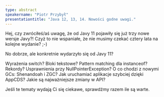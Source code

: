 ```yaml
---
type: abstract
speakername: "Piotr Przybył"
presentationtitle: "Java 12, 13, 14. Nowości godne uwagi."
---
```

Hej, czy zwróciłeś/aś uwagę, że od Javy 11 pojawiły się już trzy nowe wersje Javy?! Czyż to nie wspaniałe, że nie musimy czekać cztery lata na kolejne wydanie? ;-)

No dobrze, ale konkretnie wydarzyło się od Javy 11?

Wyrażenia switch?
Bloki tekstowe?
Pattern matching dla instanceof?
Rekordy?
Usprawnienia przy NullPointerException?
O co chodzi z nowymi GCs: Shenandoah i ZGC?
Jak uruchamiać aplikacje szybciej dzięki AppCDS?
Jakie są najważniejsze zmiany w API?

Jeśli te tematy wydają Ci się ciekawe, sprawdźmy razem ile są warte.
